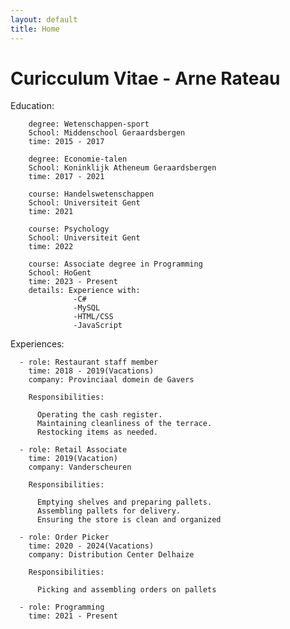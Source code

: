 ```yaml
---
layout: default
title: Home
---
```


# Curicculum Vitae - Arne Rateau

Education:
     
        degree: Wetenschappen-sport
        School: Middenschool Geraardsbergen
        time: 2015 - 2017
        
        degree: Economie-talen
        School: Koninklijk Atheneum Geraardsbergen
        time: 2017 - 2021
       
        course: Handelswetenschappen 
        School: Universiteit Gent
        time: 2021 

        course: Psychology
        School: Universiteit Gent
        time: 2022

        course: Associate degree in Programming
        School: HoGent
        time: 2023 - Present
        details: Experience with: 
                  -C#
                  -MySQL
                  -HTML/CSS
                  -JavaScript

Experiences:
    
      - role: Restaurant staff member
        time: 2018 - 2019(Vacations)
        company: Provinciaal domein de Gavers
       
        Responsibilities:

          Operating the cash register.
          Maintaining cleanliness of the terrace.
          Restocking items as needed.

      - role: Retail Associate
        time: 2019(Vacation)
        company: Vanderscheuren
       
        Responsibilities:

          Emptying shelves and preparing pallets.
          Assembling pallets for delivery.
          Ensuring the store is clean and organized

      - role: Order Picker 
        time: 2020 - 2024(Vacations)
        company: Distribution Center Delhaize 
     
        Responsibilities:

          Picking and assembling orders on pallets

      - role: Programming
        time: 2021 - Present

